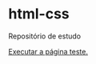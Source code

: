 # html-css
 Repositório de estudo

<a href="https://tulioten.github.io/html-css/desafios/desafio10/projeto1.html"> Executar a página teste. </a>